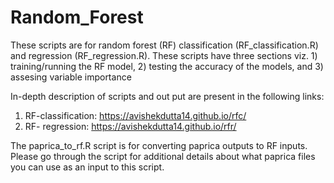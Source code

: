 # Random_Forest
These scripts are for random forest (RF) classification (RF_classification.R) and regression (RF_regression.R). These scripts have three sections viz. 1) training/running the RF model, 2) testing the accuracy of the models, and 3) assesing variable importance

In-depth description of scripts and out put are present in the following links:

1) RF-classification: https://avishekdutta14.github.io/rfc/
2) RF- regression: https://avishekdutta14.github.io/rfr/

The paprica_to_rf.R script is for converting paprica outputs to RF inputs. Please go through the script for additional details about what paprica files you can use as an input to this script.
